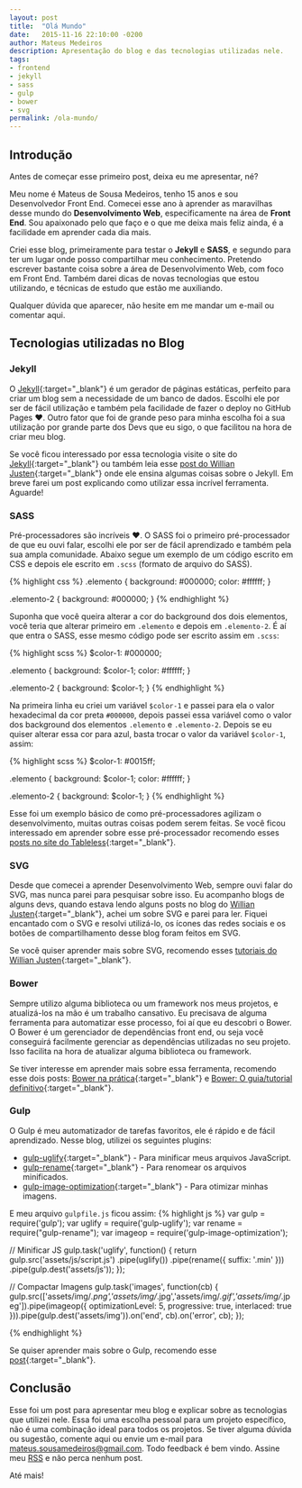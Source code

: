 ```yaml
---
layout: post
title:  "Olá Mundo"
date:   2015-11-16 22:10:00 -0200
author: Mateus Medeiros
description: Apresentação do blog e das tecnologias utilizadas nele.
tags: 
- frontend
- jekyll 
- sass
- gulp
- bower
- svg
permalink: /ola-mundo/
---
```

## Introdução 
Antes de começar esse primeiro post, deixa eu me apresentar, né?

Meu nome é Mateus de Sousa Medeiros, tenho 15 anos e sou Desenvolvedor Front End. Comecei esse ano à aprender as maravilhas desse mundo do **Desenvolvimento Web**, especificamente na área de **Front End**. Sou apaixonado pelo que faço e o que me deixa mais feliz ainda, é a facilidade em aprender cada dia mais.


Criei esse blog, primeiramente para testar o **Jekyll** e **SASS**, e segundo para ter um lugar onde posso compartilhar meu conhecimento. Pretendo escrever bastante coisa sobre a área de Desenvolvimento Web, com foco em Front End. Também darei dicas de novas tecnologias que estou utilizando, e técnicas de estudo que estão me auxiliando.

Qualquer dúvida que aparecer, não hesite em me mandar um e-mail ou comentar aqui.

## Tecnologias utilizadas no Blog 

### Jekyll 
O [Jekyll](http://jekyllrb.com){:target="_blank"} é um gerador de páginas estáticas, perfeito para criar um blog sem a necessidade de um banco de dados. Escolhi ele por ser de fácil utilização e também pela facilidade de fazer o deploy no GitHub Pages ❤. Outro fator que foi de grande peso para minha escolha foi a sua utilização por grande parte dos Devs que eu sigo, o que facilitou na hora de criar meu blog. 

Se você ficou interessado por essa tecnologia visite o site do [Jekyll](http://jekyllrb.com){:target="_blank"} ou também leia esse [post do Willian Justen](http://willianjusten.com.br/perguntas-e-respostas-jekyll/){:target="_blank"} onde ele ensina algumas coisas sobre o Jekyll. Em breve farei um post explicando como utilizar essa incrível ferramenta. Aguarde!

### SASS
Pré-processadores são incríveis ❤. O SASS foi o primeiro pré-processador de que eu ouvi falar, escolhi ele por ser de fácil aprendizado e também pela sua ampla comunidade. Abaixo segue um exemplo de um código escrito em CSS e depois ele escrito em `.scss` (formato de arquivo do SASS).

{% highlight css %}
.elemento {
  background: #000000;
  color: #ffffff;
}

.elemento-2 {
  background: #000000;
}
{% endhighlight %}

Suponha que você queira alterar a cor do background dos dois elementos, você teria que alterar primeiro em `.elemento` e depois em `.elemento-2`. É aí que entra o SASS, esse mesmo código pode ser escrito assim em `.scss`:

{% highlight scss %}
$color-1: #000000;

.elemento {
  background: $color-1;
  color: #ffffff;
}

.elemento-2 {
  background: $color-1;
}
{% endhighlight %}

Na primeira linha eu criei um variável `$color-1` e passei para ela o valor hexadecimal da cor preta `#000000`, depois passei essa variável como o valor dos background dos elementos `.elemento` e `.elemento-2`. Depois se eu quiser alterar essa cor para azul, basta trocar o valor da variável `$color-1`, assim:

{% highlight scss %}
$color-1: #0015ff;

.elemento {
  background: $color-1;
  color: #ffffff;
}

.elemento-2 {
  background: $color-1;
}
{% endhighlight %}

Esse foi um exemplo básico de como pré-processadores agilizam o desenvolvimento, muitas outras coisas podem serem feitas. Se você ficou interessado em aprender sobre esse pré-processador recomendo esses [posts no site do Tableless](http://tableless.com.br/code/css/pre-processadores/sass/){:target="_blank"}.

### SVG
Desde que comecei a aprender Desenvolvimento Web, sempre ouvi falar do SVG, mas nunca parei para pesquisar sobre isso. Eu acompanho blogs de alguns devs, quando estava lendo alguns posts no blog do [Willian Justen](http://willianjusten.com.br/){:target="_blank"}, achei um sobre SVG e parei para ler. Fiquei encantado com o SVG e resolvi utilizá-lo, os ícones das redes sociais e os botões de compartilhamento desse blog foram feitos em SVG. 

Se você quiser aprender mais sobre SVG, recomendo esses [tutoriais do Willian Justen](http://willianjusten.com.br/tutorial-svg/){:target="_blank"}.

### Bower
Sempre utilizo alguma biblioteca ou um framework nos meus projetos, e atualizá-los na mão é um trabalho cansativo. Eu precisava de alguma ferramenta para automatizar esse processo, foi aí que eu descobri o Bower. O Bower é um gerenciador de dependências front end, ou seja você conseguirá facilmente gerenciar as dependências utilizadas no seu projeto. Isso facilita na hora de atualizar alguma biblioteca ou framework.

Se tiver interesse em aprender mais sobre essa ferramenta, recomendo esse dois posts: [Bower na prática](http://tableless.com.br/bower-na-pratica/){:target="_blank"} e [Bower: O guia/tutorial definitivo](http://www.carvalhoweb.com/articles/bower-guia-definitivo/){:target="_blank"}.

### Gulp
O Gulp é meu automatizador de tarefas favoritos, ele é rápido e de fácil aprendizado. Nesse blog, utilizei os seguintes plugins:

* [gulp-uglify](https://www.npmjs.com/package/gulp-uglify){:target="_blank"} - Para minificar meus arquivos JavaScript.
* [gulp-rename](https://www.npmjs.com/package/gulp-rename){:target="_blank"} - Para renomear os arquivos minificados.
* [gulp-image-optimization](https://www.npmjs.com/package/gulp-image-optimization){:target="_blank"} - Para otimizar minhas imagens.

E meu arquivo `gulpfile.js` ficou assim:
{% highlight js %}
var gulp = require('gulp');
var uglify = require('gulp-uglify');
var rename = require("gulp-rename");
var imageop = require('gulp-image-optimization');

// Minificar JS
gulp.task('uglify', function() {
  return gulp.src('assets/js/script.js')
    .pipe(uglify())
    .pipe(rename({
            suffix: '.min'
        }))
    .pipe(gulp.dest('assets/js'));
});

// Compactar Imagens 
gulp.task('images', function(cb) {
    gulp.src(['assets/img/*.png','assets/img/*.jpg','assets/img/*.gif','assets/img/*.jpeg']).pipe(imageop({
        optimizationLevel: 5,
        progressive: true,
        interlaced: true
    })).pipe(gulp.dest('assets/img')).on('end', cb).on('error', cb);
});

{% endhighlight %}

Se quiser aprender mais sobre o Gulp, recomendo esse [post](http://tableless.com.br/gulp-o-novo-automatizador/){:target="_blank"}.

## Conclusão
Esse foi um post para apresentar meu blog e explicar sobre as tecnologias que utilizei nele. Essa foi uma escolha pessoal para um projeto específico, não é uma combinação ideal para todos os projetos. Se tiver alguma dúvida ou sugestão, comente aqui ou envie um e-mail para [mateus.sousamedeiros@gmail.com](mailto:mateus.sousamedeiros@gmail.com). Todo feedback é bem vindo. Assine meu [RSS](/feed.xml) e não perca nenhum post. 

Até mais!